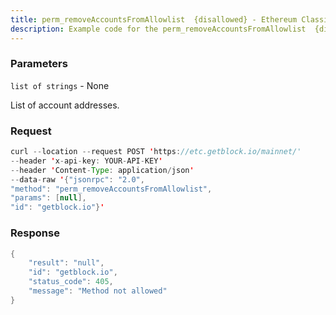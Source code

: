 ```yaml
---
title: perm_removeAccountsFromAllowlist  {disallowed} - Ethereum Classic
description: Example code for the perm_removeAccountsFromAllowlist  {disallowed} json-rpc method. Сomplete guide on how to use perm_removeAccountsFromAllowlist  {disallowed} json-rpc in GetBlock.io Web3 documentation.
---
```


### Parameters


`list of strings` - None

List of account addresses.

### Request

``` java
curl --location --request POST 'https://etc.getblock.io/mainnet/' 
--header 'x-api-key: YOUR-API-KEY' 
--header 'Content-Type: application/json' 
--data-raw '{"jsonrpc": "2.0",
"method": "perm_removeAccountsFromAllowlist",
"params": [null],
"id": "getblock.io"}'
```

###  Response

``` java
{
    "result": "null",
    "id": "getblock.io",
    "status_code": 405,
    "message": "Method not allowed"
}
```

